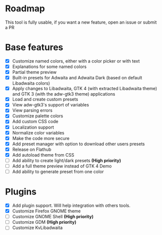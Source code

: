 # Roadmap 

This tool is fully usable, if you want a new feature, open an issue or submit a PR

# Base features

- [x] Customize named colors, either with a color picker or with text
- [x] Explanations for some named colors
- [x] Partial theme preview
- [x] Built-in presets for Adwaita and Adwaita Dark (based on default Libadwaita colors)
- [x] Apply changes to Libadwaita, GTK 4 (with extracted Libadwaita theme) and GTK 3 (with the adw-gtk3 theme) applications
- [x] Load and create custom presets
- [x] View adw-gtk3's support of variables
- [x] View parsing errors
- [x] Customize palette colors
- [x] Add custom CSS code
- [x] Localization support
- [x] Normalize color variables
- [x] Make the code more secure
- [x] Add preset manager with option to download other users presets
- [x] Release on Flathub
- [x] Add autoload theme from CSS 
- [ ] Add ability to create light/dark presets **(High priority)**
- [ ] Add a full theme preview instead of GTK 4 Demo
- [ ] Add ability to generate preset from one color

# Plugins

- [x] Add plugin support. Will help integration with others tools.
- [x] Customize Firefox GNOME theme
- [ ] Customize GNOME Shell **(High priority)**
- [ ] Customize GDM **(High priority)**
- [ ] Customize KvLibadwaita
